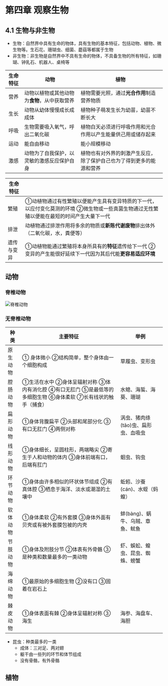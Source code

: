 # 第四章 观察生物

## 4.1 生物与非生物

- 生物：自然界中具有生命的物体，具有生物的基本特征，包括动物、植物、微生物等。生石花、珊瑚虫、细菌、蘑菇等都属于生物
- 非生物：非生物是自然界中不具有生命的物体，不具备生物的所有特征，如珊瑚、钟乳石、机器人、桌椅等

| 生命特征 | 动物                                         | 植物                                                         |
| :------: | -------------------------------------------- | ------------------------------------------------------------ |
|   营养   | 动物以植物或其他动物为**食物**，从中获取营养 | 植物需要光照，通过**光合作用**制造营养物质                   |
|   生长   | 动物从幼体慢慢成长成成体                     | 植物种子萌发生长为幼苗，幼苗不断长大                         |
|   呼吸   | 生物需要吸入氧气，呼出二氧化碳               | 植物白天必须进行呼吸作用和光合作用以产生能量供己用或储存起来 |
|   运动   | 能自由移动                                   | 能小规模移动                                                 |
|   激感   | 动物为了自我保护，以灵敏的激感反应保护自身   | 植物也有对外界的刺激产生反应，除了保护自己也为了得到更多的能源和营养 |

| 生命特征   |                                                              |
| ---------- | ------------------------------------------------------------ |
| 繁殖       | ①动植物通过有性繁殖以便能产生具有变异特质的下一代，以应付变化莫测的环境 ②微生物或一些真菌生物通过无性繁殖以便能在最短的时间产生大量下一代 |
| 排泄       | 动植物通过排泄作用将多余的物质或**新陈代谢废物**排出体外（二氧化碳，水，粪便等） |
| 遗传与变异 | ①动植物能通过繁殖将本身所具有的**特征**遗传给下一代 ②变异的产生能很好延续下一代因为其后代能**更容易适应环境** |

## 动物

### 脊椎动物

![脊椎动物](https://i.ibb.co/wgNKh45/image.png)

### 无脊椎动物

| 种类     | 主要特征                                                     | 举例                                |
| -------- | ------------------------------------------------------------ | ----------------------------------- |
| 原生动物 | ① 身体微小 ②结构简单，整个身体由一个细胞构成                 | 草履虫、变形虫                      |
| 腔肠动物 | ①生活在水中 ②身体呈辐射对称 ③体内有消化腔 ④有口无肛门 ⑤是最低等的多细胞生物 ⑥身体柔软 ⑦长有线状的触手（捕食） | 水螅、海蜇、海葵、珊瑚              |
| 扁形动物 | ①身体背腹扁平 ②头部和尾部分化 ③有口无肛门 ④两侧对称          | 涡虫、猪肉绦(tāo)虫、扁形虫、血吸虫 |
| 线形动物 | ①身体细长，呈圆柱形，两端略尖 ②寄生于人和动物的体内 ③身体前端有口，后端有肛门 | 蛔虫、钩虫                          |
| 环节动物 | ①身体由许多相似的环状体节组成 ②有真体腔 ③栖息于海洋、淡水或潮湿的土壤中 | 蚯蚓、沙蚕(cán)、水蛭（蚂蝗）       |
| 软体动物 | ①身体柔软 ②有外套膜 ③身体外面有贝壳或有被外套膜包被的内壳    | 蚌(bàng)、蜗牛、乌贼、章鱼、鱿鱼    |
| 节肢动物 | ①身体及附肢分节 ②体表有外骨骼 ③是种类和数量最多的一类动物    | 虾、蜈蚣、蝗虫、昆虫、蜘蛛、螃蟹    |
| 海绵动物 | ①最原始的多细胞生物 ②没有口 ③固着在岩石上                    |                                     |
| 棘皮动物 | ①身体表面有棘 ②身体呈辐射对称 ③海生                          | 海参、海盘车、海胆                  |

- 昆虫：种类最多的一类
  - 成体：三对足、两对翅
  - 躯干由一些列的环节和体节组成
  - 没有骨骼，有外骨骼

## 植物




